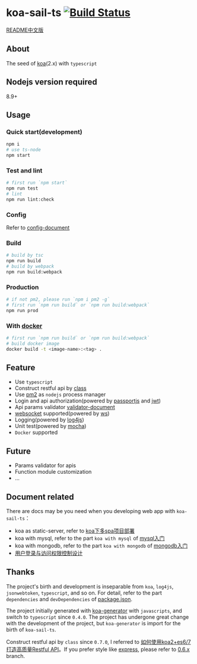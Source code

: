 # koa-sail-ts [![Build Status](https://travis-ci.org/vdfor/koa-sail-ts.svg?branch=master)](https://travis-ci.org/vdfor/koa-sail-ts)

[README中文版](README.md)

## About
The seed of [koa](https://github.com/koajs/koa)(2.x) with `typescript`

## Nodejs version required
8.9+

## Usage
### Quick start(development)
```bash
npm i
# use ts-node
npm start
```

### Test and lint
```bash
# first run `npm start`
npm run test
# lint
npm run lint:check
```

### Config
Refer to [config-document](docs/config-document.md)

### Build

```bash
# build by tsc
npm run build
# build by webpack
npm run build:webpack
```

### Production
```bash
# if not pm2, please run `npm i pm2 -g`
# first run `npm run build` or `npm run build:webpack`
npm run prod
```

### With [docker](https://www.docker.com)
```bash
# first run `npm run build` or `npm run build:webpack`
# build docker image
docker build -t <image-name>:<tag> .
```

## Feature
+ Use `typescript`
+ Construct restful api by [class](https://developer.mozilla.org/en-US/docs/Web/JavaScript/Reference/Classes)
+ Use [pm2](http://pm2.keymetrics.io) as `nodejs` process manager
+ Login and api authorization(powered by [passportjs](http://www.passportjs.org) and [jwt](https://github.com/auth0/node-jsonwebtoken))
+ Api params validator [validator-document](docs/validator-document.md)
+ [websocket](https://developer.mozilla.org/en-US/docs/Web/API/WebSockets_API) supported(powered by [ws](https://github.com/websockets/ws))
+ Logging(powered by [log4js](https://github.com/stritti/log4js))
+ Unit test(powered by [mocha](https://mochajs.org/))
+ `Docker` supported

## Future
+ Params validator for apis
+ Function module customization
+ ...

## Document related
There are docs may be you need when you developing web app with `koa-sail-ts`：

+ koa as static-server, refer to [koa下多spa项目部署](https://github.com/vdfor/docs/blob/master/node.js/koa%E4%B8%8B%E5%A4%9Aspa%E9%A1%B9%E7%9B%AE%E9%83%A8%E7%BD%B2.md)
+ koa with mysql, refer to the part `koa with mysql` of [mysql入门](https://github.com/vdfor/docs/blob/master/MySQL%E5%85%A5%E9%97%A8.md)
+ koa with mongodb, refer to the part `koa with mongodb` of [mongodb入门](https://github.com/vdfor/docs/blob/master/MongoDB%E5%85%A5%E9%97%A8.md)
+ [用户登录与访问权限控制设计](https://github.com/vdfor/docs/blob/master/%E7%94%A8%E6%88%B7%E7%99%BB%E5%BD%95%E4%B8%8E%E8%AE%BF%E9%97%AE%E6%9D%83%E9%99%90%E6%8E%A7%E5%88%B6%E8%AE%BE%E8%AE%A1.md)

## Thanks
The project's birth and development is inseparable from `koa`, `log4js`, `jsonwebtoken`, `typescript`, and so on. For detail, refer to the part `dependencies` and `devDependencies` of [package.json](package.json).

The project initially generated with [koa-generator](https://github.com/17koa/koa-generator) with `javascripts`, and switch to `typescript` since `0.4.0`. The project has undergone great change with the development of the project, but `koa-generator` is import for the birth of `koa-sail-ts`.

Construct restful api by `class` since `0.7.0`, I referred to [如何使用koa2+es6/7打造高质量Restful API](https://zhuanlan.zhihu.com/p/26216336)。If you prefer style like [express](https://github.com/expressjs/express), please refer to [0.6.x](https://github.com/vdfor/koa-sail-ts/tree/0.6.x) branch.
